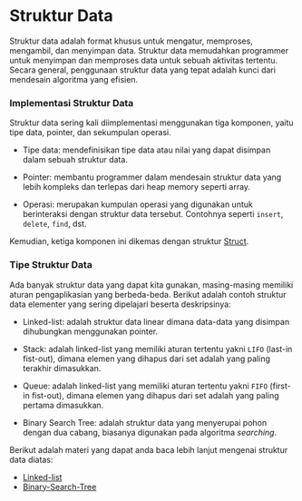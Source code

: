 # Struktur Data
Struktur data adalah format khusus untuk mengatur, memproses, mengambil, dan menyimpan data. Struktur data memudahkan programmer untuk menyimpan dan memproses data untuk sebuah aktivitas tertentu. Secara general, penggunaan struktur data yang tepat adalah kunci dari mendesain algoritma yang efisien.

### Implementasi Struktur Data
Struktur data sering kali diimplementasi menggunakan tiga komponen, yaitu tipe data, pointer, dan sekumpulan operasi. 

- Tipe data: mendefinisikan tipe data atau nilai yang dapat disimpan dalam sebuah struktur data.

- Pointer: membantu programmer dalam mendesain struktur data yang lebih kompleks dan terlepas dari heap memory seperti array.

- Operasi: merupakan kumpulan operasi yang digunakan untuk berinteraksi dengan struktur data tersebut. Contohnya seperti `insert`, `delete`, `find`, dst.

Kemudian, ketiga komponen ini dikemas dengan struktur [Struct](./struct_ds).

### Tipe Struktur Data
Ada banyak struktur data yang dapat kita gunakan, masing-masing memiliki aturan pengaplikasian yang berbeda-beda. Berikut adalah contoh struktur data elementer yang sering dipelajari beserta deskripsinya:

- Linked-list: adalah struktur data linear dimana data-data yang disimpan dihubungkan menggunakan pointer.

- Stack: adalah linked-list yang memiliki aturan tertentu yakni `LIFO` (last-in fist-out), dimana elemen yang dihapus dari set adalah yang paling terakhir dimasukkan.

- Queue: adalah linked-list yang memiliki aturan tertentu yakni `FIFO` (first-in fist-out), dimana elemen yang dihapus dari set adalah yang paling pertama dimasukkan.

- Binary Search Tree: adalah struktur data yang menyerupai pohon dengan dua cabang, biasanya digunakan pada algoritma _searching_.

Berikut adalah materi yang dapat anda baca lebih lanjut mengenai struktur data diatas:

- [Linked-list](./linked_list)
- [Binary-Search-Tree](./binary_search_tree)


